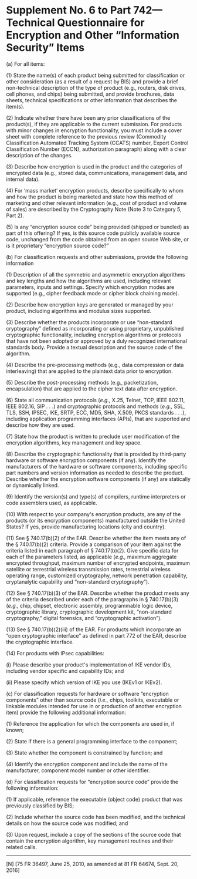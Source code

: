 # Supplement No. 6 to Part 742—Technical Questionnaire for Encryption and Other “Information Security” Items


(a) For all items:


(1) State the name(s) of each product being submitted for classification or other consideration (as a result of a request by BIS) and provide a brief non-technical description of the type of product (e.g., routers, disk drives, cell phones, and chips) being submitted, and provide brochures, data sheets, technical specifications or other information that describes the item(s).


(2) Indicate whether there have been any prior classifications of the product(s), if they are applicable to the current submission. For products with minor changes in encryption functionality, you must include a cover sheet with complete reference to the previous review (Commodity Classification Automated Tracking System (CCATS) number, Export Control Classification Number (ECCN), authorization paragraph) along with a clear description of the changes.


(3) Describe how encryption is used in the product and the categories of encrypted data (e.g., stored data, communications, management data, and internal data).


(4) For ‘mass market’ encryption products, describe specifically to whom and how the product is being marketed and state how this method of marketing and other relevant information (e.g., cost of product and volume of sales) are described by the Cryptography Note (Note 3 to Category 5, Part 2).


(5) Is any “encryption source code” being provided (shipped or bundled) as part of this offering? If yes, is this source code publicly available source code, unchanged from the code obtained from an open source Web site, or is it proprietary “encryption source code?”


(b) For classification requests and other submissions, provide the following information


(1) Description of all the symmetric and asymmetric encryption algorithms and key lengths and how the algorithms are used, including relevant parameters, inputs and settings. Specify which encryption modes are supported (e.g., cipher feedback mode or cipher block chaining mode).


(2) Describe how encryption keys are generated or managed by your product, including algorithms and modulus sizes supported.


(3) Describe whether the products incorporate or use “non-standard cryptography” defined as incorporating or using proprietary, unpublished cryptographic functionality, including encryption algorithms or protocols that have not been adopted or approved by a duly recognized international standards body. Provide a textual description and the source code of the algorithm.


(4) Describe the pre-processing methods (e.g., data compression or data interleaving) that are applied to the plaintext data prior to encryption.


(5) Describe the post-processing methods (e.g., packetization, encapsulation) that are applied to the cipher text data after encryption.


(6) State all communication protocols (*e.g.,* X.25, Telnet, TCP, IEEE 802.11, IEEE 802.16, SIP . . .) and cryptographic protocols and methods (*e.g.,* SSL, TLS, SSH, IPSEC, IKE, SRTP, ECC, MD5, SHA, X.509, PKCS standards . . .), including application programming interfaces (APIs), that are supported and describe how they are used.


(7) State how the product is written to preclude user modification of the encryption algorithms, key management and key space.


(8) Describe the cryptographic functionality that is provided by third-party hardware or software encryption components (if any). Identify the manufacturers of the hardware or software components, including specific part numbers and version information as needed to describe the product. Describe whether the encryption software components (if any) are statically or dynamically linked.


(9) Identify the version(s) and type(s) of compilers, runtime interpreters or code assemblers used, as applicable.


(10) With respect to your company's encryption products, are any of the products (or its encryption components) manufactured outside the United States? If yes, provide manufacturing locations (city and country).


(11) See § 740.17(b)(2) of the EAR. Describe whether the item meets any of the § 740.17(b)(2) criteria. Provide a comparison of your item against the criteria listed in each paragraph of § 740.17(b)(2). Give specific data for each of the parameters listed, as applicable (*e.g.,* maximum aggregate encrypted throughput, maximum number of encrypted endpoints, maximum satellite or terrestrial wireless transmission rates, terrestrial wireless operating range, customized cryptography, network penetration capability, cryptanalytic capability and “non-standard cryptography”).


(12) See § 740.17(b)(3) of the EAR. Describe whether the product meets any of the criteria described under each of the paragraphs in § 740.17(b)(3) (*e.g.,* chip, chipset, electronic assembly, programmable logic device, cryptographic library, cryptographic development kit, “non-standard cryptography,” digital forensics, and “cryptographic activation”).


(13) See § 740.17(b)(2)(iii) of the EAR. For products which incorporate an “open cryptographic interface” as defined in part 772 of the EAR, describe the cryptographic interface.


(14) For products with IPsec capabilities:


(i) Please describe your product's implementation of IKE vendor IDs, including vendor specific and capability IDs; and


(ii) Please specify which version of IKE you use (IKEv1 or IKEv2).


(c) For classification requests for hardware or software “encryption components” other than source code (*i.e.,* chips, toolkits, executable or linkable modules intended for use in or production of another encryption item) provide the following additional information:


(1) Reference the application for which the components are used in, if known;


(2) State if there is a general programming interface to the component;


(3) State whether the component is constrained by function; and


(4) Identify the encryption component and include the name of the manufacturer, component model number or other identifier.


(d) For classification requests for “encryption source code” provide the following information:


(1) If applicable, reference the executable (object code) product that was previously classified by BIS;


(2) Include whether the source code has been modified, and the technical details on how the source code was modified; and


(3) Upon request, include a copy of the sections of the source code that contain the encryption algorithm, key management routines and their related calls.



---

[N] [75 FR 36497, June 25, 2010, as amended at 81 FR 64674, Sept. 20, 2016]




